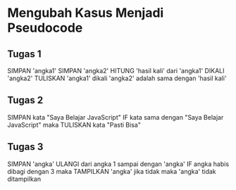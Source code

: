 # Mengubah Kasus Menjadi Pseudocode

## Tugas 1
SIMPAN 'angka1'
SIMPAN 'angka2'
HITUNG 'hasil kali' dari 'angka1' DIKALI 'angka2'
TULISKAN 'angka1' dikali 'angka2' adalah sama dengan 'hasil kali'

## Tugas 2
SIMPAN kata "Saya Belajar JavaScript"
IF kata sama dengan "Saya Belajar JavaScript" maka
TULISKAN kata "Pasti Bisa"

## Tugas 3
SIMPAN 'angka'
ULANGI dari angka 1 sampai dengan 'angka'
IF angka habis dibagi dengan 3 maka TAMPILKAN 'angka'
jika tidak maka 'angka' tidak ditampilkan